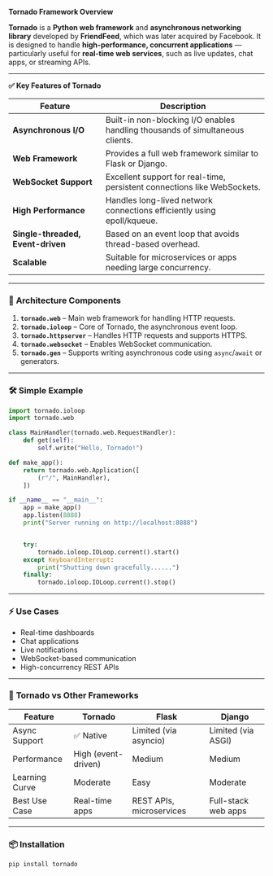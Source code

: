 **Tornado Framework Overview**

**Tornado** is a **Python web framework** and **asynchronous networking library** developed by **FriendFeed**, which was later acquired by Facebook. It is designed to handle **high-performance, concurrent applications** — particularly useful for **real-time web services**, such as live updates, chat apps, or streaming APIs.

---
**✅ Key Features of Tornado**

| Feature                           | Description                                                                   |
| --------------------------------- | ----------------------------------------------------------------------------- |
| **Asynchronous I/O**              | Built-in non-blocking I/O enables handling thousands of simultaneous clients. |
| **Web Framework**                 | Provides a full web framework similar to Flask or Django.                     |
| **WebSocket Support**             | Excellent support for real-time, persistent connections like WebSockets.      |
| **High Performance**              | Handles long-lived network connections efficiently using epoll/kqueue.        |
| **Single-threaded, Event-driven** | Based on an event loop that avoids thread-based overhead.                     |
| **Scalable**                      | Suitable for microservices or apps needing large concurrency.                 |

---

### 🧱 **Architecture Components**

1. **`tornado.web`** – Main web framework for handling HTTP requests.
2. **`tornado.ioloop`** – Core of Tornado, the asynchronous event loop.
3. **`tornado.httpserver`** – Handles HTTP requests and supports HTTPS.
4. **`tornado.websocket`** – Enables WebSocket communication.
5. **`tornado.gen`** – Supports writing asynchronous code using `async`/`await` or generators.

---

### 🛠️ **Simple Example**

```python
import tornado.ioloop
import tornado.web

class MainHandler(tornado.web.RequestHandler):
    def get(self):
        self.write("Hello, Tornado!")

def make_app():
    return tornado.web.Application([
        (r"/", MainHandler),
    ])

if __name__ == "__main__":
    app = make_app()
    app.listen(8888)
    print("Server running on http://localhost:8888")


    try:
        tornado.ioloop.IOLoop.current().start()
    except KeyboardInterrupt:
        print("Shutting down gracefully......")
    finally:
        tornado.ioloop.IOLoop.current().stop()
```

---

### ⚡ **Use Cases**

* Real-time dashboards
* Chat applications
* Live notifications
* WebSocket-based communication
* High-concurrency REST APIs

---

### 🔄 **Tornado vs Other Frameworks**

| Feature        | Tornado             | Flask                    | Django              |
| -------------- | ------------------- | ------------------------ | ------------------- |
| Async Support  | ✅ Native            | Limited (via asyncio)    | Limited (via ASGI)  |
| Performance    | High (event-driven) | Medium                   | Medium              |
| Learning Curve | Moderate            | Easy                     | Moderate            |
| Best Use Case  | Real-time apps      | REST APIs, microservices | Full-stack web apps |

---

### 📦 Installation

```bash
pip install tornado
```

